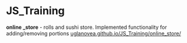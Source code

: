 # JS_Training

 
**online _store** - rolls and sushi store. Implemented functionality for adding/removing portions
[uglanovea.github.io/JS_Training/online_store/](uglanovea.github.io/JS_Training/online%20_store/)
